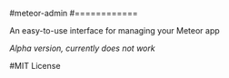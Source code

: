 #meteor-admin
#============

An easy-to-use interface for managing your Meteor app

*Alpha version, currently does not work*

#MIT License
